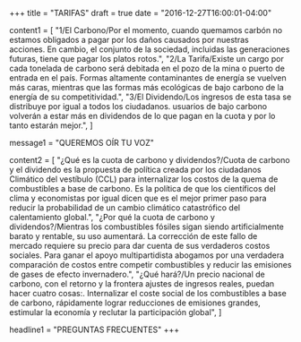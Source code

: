 +++
title = "TARIFAS"
draft = true
date = "2016-12-27T16:00:01-04:00"

content1 = [
    "1/El Carbono/Por el momento, cuando quemamos carbón no estamos obligados a pagar por los daños causados ​​por nuestras acciones. En cambio, el conjunto de la sociedad, incluidas las generaciones futuras, tiene que pagar los platos rotos.",
    "2/La Tarifa/Existe un cargo por cada tonelada de carbono será debitada en el pozo de la mina o puerto de entrada en el país. Formas altamente contaminantes de energía se vuelven más caras, mientras que las formas más ecológicas de bajo carbono de la energía de su competitividad.",
    "3/El Dividendo/Los ingresos de esta tasa se distribuye por igual a todos los ciudadanos. usuarios de bajo carbono volverán a estar más en dividendos de lo que pagan en la cuota y por lo tanto estarán mejor.",
]

message1 = "QUEREMOS OÍR TU VOZ"

content2 = [
    "¿Qué es la cuota de carbono y dividendos?/Cuota de carbono y el dividendo es la propuesta de política creada por los ciudadanos Climático del vestíbulo (CCL) para internalizar los costos de la quema de combustibles a base de carbono. Es la política de que los científicos del clima y economistas por igual dicen que es el mejor primer paso para reducir la probabilidad de un cambio climático catastrófico del calentamiento global.",
    "¿Por qué la cuota de carbono y dividendos?/Mientras los combustibles fósiles sigan siendo artificialmente barato y rentable, su uso aumentará. La corrección de este fallo de mercado requiere su precio para dar cuenta de sus verdaderos costos sociales. Para ganar el apoyo multipartidista abogamos por una verdadera comparación de costos entre competir combustibles y reducir las emisiones de gases de efecto invernadero.",
    "¿Qué hará?/Un precio nacional de carbono, con el retorno y la frontera ajustes de ingresos reales, puedan hacer cuatro cosas:. Internalizar el coste social de los combustibles a base de carbono, rápidamente lograr reducciones de emisiones grandes, estimular la economía y reclutar la participación global",
]

headline1 = "PREGUNTAS FRECUENTES"
+++